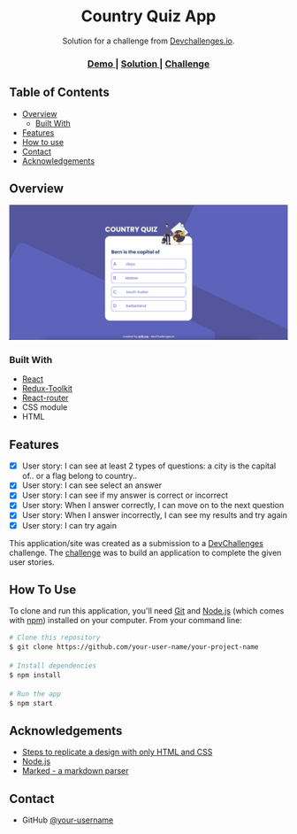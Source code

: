 <!-- Please update value in the {}  -->

<h1 align="center">Country Quiz App</h1>

<div align="center">
   Solution for a challenge from  <a href="http://devchallenges.io" target="_blank">Devchallenges.io</a>.
</div>

<div align="center">
  <h3>
    <a href="https://clever-narwhal-aaba3f.netlify.app/">
      Demo
    </a>
    <span> | </span>
    <a href="https://github.com/erik-ng-3006/country-quiz-app">
      Solution
    </a>
    <span> | </span>
    <a href="https://devchallenges.io/challenges/Bu3G2irnaXmfwQ8sZkw8">
      Challenge
    </a>
  </h3>
</div>

<!-- TABLE OF CONTENTS -->

## Table of Contents

-   [Overview](#overview)
    -   [Built With](#built-with)
-   [Features](#features)
-   [How to use](#how-to-use)
-   [Contact](#contact)
-   [Acknowledgements](#acknowledgements)

<!-- OVERVIEW -->

## Overview

![screenshot](https://github.com/erik-ng-3006/country-quiz-app/blob/main/public/screenshot.png)

### Built With

<!-- This section should list any major frameworks that you built your project using. Here are a few examples.-->

-   [React](https://reactjs.org/)
-   [Redux-Toolkit](https://redux-toolkit.js.org/)
-   [React-router](https://reactrouter.com/)
-   CSS module
-   HTML

## Features

-   [x] User story: I can see at least 2 types of questions: a city is the capital of.. or a flag belong to country..
-   [x] User story: I can see select an answer
-   [x] User story: I can see if my answer is correct or incorrect
-   [x] User story: When I answer correctly, I can move on to the next question
-   [x] User story: When I answer incorrectly, I can see my results and try again
-   [x] User story: I can try again

This application/site was created as a submission to a [DevChallenges](https://devchallenges.io/challenges) challenge. The [challenge](https://devchallenges.io/challenges/Bu3G2irnaXmfwQ8sZkw8) was to build an application to complete the given user stories.

## How To Use

<!-- Example: -->

To clone and run this application, you'll need [Git](https://git-scm.com) and [Node.js](https://nodejs.org/en/download/) (which comes with [npm](http://npmjs.com)) installed on your computer. From your command line:

```bash
# Clone this repository
$ git clone https://github.com/your-user-name/your-project-name

# Install dependencies
$ npm install

# Run the app
$ npm start
```

## Acknowledgements

<!-- This section should list any articles or add-ons/plugins that helps you to complete the project. This is optional but it will help you in the future. For example: -->

-   [Steps to replicate a design with only HTML and CSS](https://devchallenges-blogs.web.app/how-to-replicate-design/)
-   [Node.js](https://nodejs.org/)
-   [Marked - a markdown parser](https://github.com/chjj/marked)

## Contact

-   GitHub [@your-username](https://github.com/erik-ng-3006)
